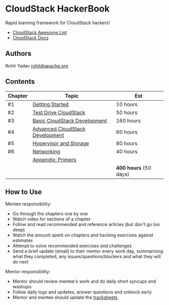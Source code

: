 # CloudStack HackerBook

Rapid learning framework for CloudStack hackers!

- [CloudStack Awesome List](https://github.com/resmo/awesome-cloudstack)
- [CloudStack Docs](http://docs.cloudstack.apache.org/en/4.11.1.0/)

## Authors

Rohit Yadav <rohit@apache.org>

## Contents

| Chapter | Topic | Est |
| ------- | ----- | --- |
| #1 | [Getting Started](0-init.md) | 10 hours |
| #2 | [Test Drive CloudStack](1-user.md) | 50 hours |
| #3 | [Basic CloudStack Development](2-dev.md) | 160 hours |
| #4 | [Advanced CloudStack Development](3-adv.md) | 60 hours |
| #5 | [Hypervisor and Storage](4-compute-storage.md) | 80 hours |
| #6 | [Networking](5-network.md) | 40 hours |
|    | [Appendix: Primers](primer/index.md) | |
| | | **400 hours** (50 days) |

## How to Use

Mentee responsibility:
- Go through the chapters one by one
- Watch video for sections of a chapter
- Follow and read recommended and reference articles (but don't go too deep)
- Watch the amount spent on chapters and hacking exercises against estimates
- Attempt to solve recommended exercises and challenges
- Send a brief update (email) to their mentor every work day, summarising what
  they completed, any issues/questions/blockers and what they will do next

Mentor responsibility:
- Mentor should review mentee's work and do daily short syncups and washups
- Follow daily logs and updates, answer questions and unblock early
- Mentor and mentee should update the [tracksheets](https://shapeblue.atlassian.net/wiki/spaces/TRAIN/)

